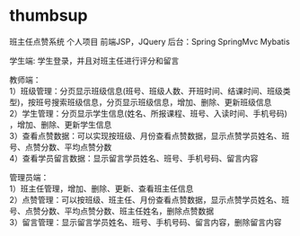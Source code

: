 # thumbsup
班主任点赞系统
个人项目
前端JSP，JQuery
后台：Spring SpringMvc Mybatis

学生端:
学生登录，并且对班主任进行评分和留言

教师端：<br>
1）班级管理：分页显示班级信息(班号、班级人数、开班时间、结课时间、班级类型)，按班号搜索班级信息，分页显示班级信息，增加、删除、更新班级信息 <br>
2）学生管理：分页显示学生信息(姓名、所报课程、班号、入读时间、手机号码) ，增加、删除、更新学生信息<br>
3）查看点赞数据：可以实现按班级、月份查看点赞数据，显示点赞学员姓名、班号、点赞分数、平均点赞分数<br>
4）查看学员留言数据：显示留言学员姓名、班号、手机号码、留言内容<br>

管理员端：<br>
1）班主任管理，增加、删除、更新、查看班主任信息<br>
2）点赞管理：可以按班级、班主任、月份查看点赞数据，显示点赞学员姓名、班号、点赞分数、平均点赞分数、班主任姓名，删除点赞数据<br>
3）留言管理：显示留言学员姓名、班号、手机号码、留言内容，删除留言内容<br>
